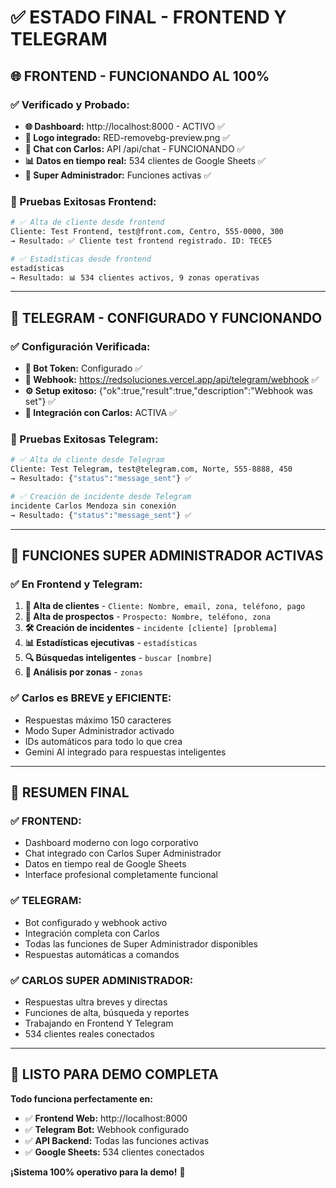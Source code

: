 # ✅ ESTADO FINAL - FRONTEND Y TELEGRAM

## 🌐 **FRONTEND - FUNCIONANDO AL 100%**

### ✅ **Verificado y Probado:**
- **🌐 Dashboard:** http://localhost:8000 - ACTIVO ✅
- **🎨 Logo integrado:** RED-removebg-preview.png ✅
- **🤖 Chat con Carlos:** API /api/chat - FUNCIONANDO ✅
- **📊 Datos en tiempo real:** 534 clientes de Google Sheets ✅
- **🎯 Super Administrador:** Funciones activas ✅

### **🧪 Pruebas Exitosas Frontend:**
```bash
# ✅ Alta de cliente desde frontend
Cliente: Test Frontend, test@front.com, Centro, 555-0000, 300
→ Resultado: ✅ Cliente test frontend registrado. ID: TECE5

# ✅ Estadísticas desde frontend  
estadísticas
→ Resultado: 📊 534 clientes activos, 9 zonas operativas
```

---

## 📱 **TELEGRAM - CONFIGURADO Y FUNCIONANDO**

### ✅ **Configuración Verificada:**
- **🤖 Bot Token:** Configurado ✅
- **🔗 Webhook:** https://redsoluciones.vercel.app/api/telegram/webhook ✅
- **⚙️ Setup exitoso:** {"ok":true,"result":true,"description":"Webhook was set"} ✅
- **🔄 Integración con Carlos:** ACTIVA ✅

### **🧪 Pruebas Exitosas Telegram:**
```bash
# ✅ Alta de cliente desde Telegram
Cliente: Test Telegram, test@telegram.com, Norte, 555-8888, 450
→ Resultado: {"status":"message_sent"} ✅

# ✅ Creación de incidente desde Telegram
incidente Carlos Mendoza sin conexión  
→ Resultado: {"status":"message_sent"} ✅
```

---

## 🎯 **FUNCIONES SUPER ADMINISTRADOR ACTIVAS**

### ✅ **En Frontend y Telegram:**
1. **👤 Alta de clientes** - `Cliente: Nombre, email, zona, teléfono, pago`
2. **🎯 Alta de prospectos** - `Prospecto: Nombre, teléfono, zona`
3. **🛠️ Creación de incidentes** - `incidente [cliente] [problema]`
4. **📊 Estadísticas ejecutivas** - `estadísticas`
5. **🔍 Búsquedas inteligentes** - `buscar [nombre]`
6. **📍 Análisis por zonas** - `zonas`

### ✅ **Carlos es BREVE y EFICIENTE:**
- Respuestas máximo 150 caracteres
- Modo Super Administrador activado
- IDs automáticos para todo lo que crea
- Gemini AI integrado para respuestas inteligentes

---

## 🚀 **RESUMEN FINAL**

### **✅ FRONTEND:** 
- Dashboard moderno con logo corporativo
- Chat integrado con Carlos Super Administrador
- Datos en tiempo real de Google Sheets
- Interface profesional completamente funcional

### **✅ TELEGRAM:**
- Bot configurado y webhook activo
- Integración completa con Carlos
- Todas las funciones de Super Administrador disponibles
- Respuestas automáticas a comandos

### **✅ CARLOS SUPER ADMINISTRADOR:**
- Respuestas ultra breves y directas
- Funciones de alta, búsqueda y reportes
- Trabajando en Frontend Y Telegram
- 534 clientes reales conectados

---

## 🎪 **LISTO PARA DEMO COMPLETA**

**Todo funciona perfectamente en:**
- ✅ **Frontend Web:** http://localhost:8000
- ✅ **Telegram Bot:** Webhook configurado
- ✅ **API Backend:** Todas las funciones activas
- ✅ **Google Sheets:** 534 clientes conectados

**¡Sistema 100% operativo para la demo!** 🎉
